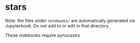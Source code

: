 # stars

Note: the files under `notebooks/` are automatically generated via
Jupyterbook.  Do not add to or edit in that directory.

These notebooks require pynucastro
